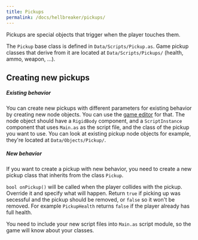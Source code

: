 ```yaml
---
title: Pickups
permalink: /docs/hellbreaker/pickups/
---
```


Pickups are special objects that trigger when the player touches them.

The `Pickup` base class is defined in `Data/Scripts/Pickup.as`.
Game pickup classes that derive from it are located at `Data/Scripts/Pickups/` (health, ammo, weapon, ...).


## Creating new pickups

##### Existing behavior
You can create new pickups with different parameters for existing behavior by creating new node objects.
You can use the [game editor]({{site.baseurl}}/docs/hellbreaker/game-editor) for that.
The node object should have a `RigidBody` component, and a `ScriptInstance` component that uses `Main.as` as the script file, and the class of the pickup you want to use. You can look at existing pickup node objects for example, they're located at `Data/Objects/Pickup/`.

##### New behavior
If you want to create a pickup with new behavior, you need to create a new pickup class that inherits from the class `Pickup`.

`bool onPickup()` will be called when the player collides with the pickup. Override it and specify what will happen. Return `true` if picking up was secessful and the pickup should be removed, or `false` so it won't be removed. For example `PickupHealth` returns `false` if the player already has full health.

You need to include your new script files into `Main.as` script module, so the game will know about your classes.